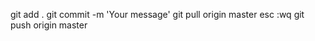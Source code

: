 git add .
git commit -m 'Your message'
git pull origin master
    esc
    :wq
git push origin master